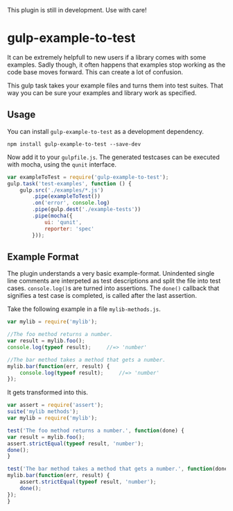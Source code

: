 This plugin is still in development. Use with care!

# gulp-example-to-test

It can be extremely helpfull to new users if a library comes with some examples.
Sadly though, it often happens that examples stop working as the code base moves
forward. This can create a lot of confusion.

This gulp task takes your example files and turns them into test suites. That
way you can be sure your examples and library work as specified.

## Usage

You can install `gulp-example-to-test` as a development dependency.

    npm install gulp-example-to-test --save-dev

Now add it to your `gulpfile.js`. The generated testcases can be executed with
mocha, using the `qunit` interface.

```js
var exampleToTest = require('gulp-example-to-test');
gulp.task('test-examples', function () {
    gulp.src('./examples/*.js')
        .pipe(exampleToTest())
        .on('error', console.log)
        .pipe(gulp.dest('./example-tests'))
        .pipe(mocha({
            ui: 'qunit',
            reporter: 'spec'
        }));
```

## Example Format

The plugin understands a very basic example-format. Unindented single line
comments are interpeted as test descriptions and split the file into test cases.
`console.log()`s are turned into assertions. The `done()` callback that
signifies a test case is completed, is called after the last assertion.

Take the following example in a file `mylib-methods.js`.

```js
var mylib = require('mylib');

//The foo method returns a number.
var result = mylib.foo();
console.log(typeof result);     //=> 'number'

//The bar method takes a method that gets a number.
mylib.bar(function(err, result) {
    console.log(typeof result);     //=> 'number'
});
```

It gets transformed into this.

```js
var assert = require('assert');
suite('mylib methods');
var mylib = require('mylib');

test('The foo method returns a number.', function(done) {
var result = mylib.foo();
assert.strictEqual(typeof result, 'number');
done();
}

test('The bar method takes a method that gets a number.', function(done) {
mylib.bar(function(err, result) {
    assert.strictEqual(typeof result, 'number');
    done();
});
}
```
